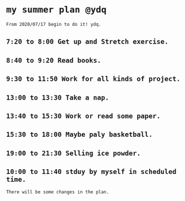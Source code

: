 # `my summer plan @ydq`
`From 2020/07/17 begin to do it! ydq.`
## `7:20 to 8:00 Get up and Stretch exercise.`
## `8:40 to 9:20 Read books.`
## `9:30 to 11:50 Work for all kinds of project.`
## `13:00 to 13:30 Take a nap.`
## `13:40 to 15:30 Work or read some paper.`
## `15:30 to 18:00 Maybe paly basketball.`
## `19:00 to 21:30 Selling ice powder.`
## `10:00 to 11:40 stduy by myself in scheduled time.`
`There will be some changes in the plan.`

